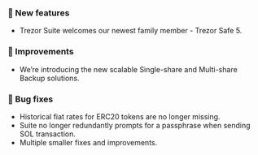 ### 🚀 New features

-   Trezor Suite welcomes our newest family member - Trezor Safe 5.

### 🎨 Improvements

-   We’re introducing the new scalable Single-share and Multi-share Backup solutions.

### 🔧 Bug fixes

-   Historical fiat rates for ERC20 tokens are no longer missing.
-   Suite no longer redundantly prompts for a passphrase when sending SOL transaction.
-   Multiple smaller fixes and improvements. 